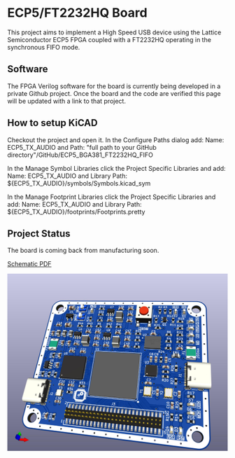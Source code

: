 # ECP5/FT2232HQ Board
This project aims to implement a High Speed USB device using the Lattice Semiconductor ECP5 FPGA coupled with a FT2232HQ operating in the synchronous FIFO mode.

## Software
The FPGA Verilog software for the board is currently being developed in a private Github project. Once the board and the code are verified this page will be updated with a link to that project.

## How to setup KiCAD
Checkout the project and open it. In the Configure Paths dialog add: Name: ECP5_TX_AUDIO and Path: "full path to your GitHub directory"/GitHub/ECP5_BGA381_FT2232HQ_FIFO

In the Manage Symbol Libraries click the Project Specific Libraries and add: Name: ECP5_TX_AUDIO and Library Path: ${ECP5_TX_AUDIO}/symbols/Symbols.kicad_sym

In the Manage Footprint Libraries click the Project Specific Libraries and add: Name: ECP5_TX_AUDIO and Library Path: ${ECP5_TX_AUDIO}/footprints/Footprints.pretty

## Project Status
The board is coming back from manufacturing soon. 

[Schematic PDF](https://github.com/gildobjanschi/ECP5_BGA381_FT2232HQ_FIFO/blob/main/kicad/ECP5.pdf)

![Board 3D view](https://github.com/gildobjanschi/ECP5_BGA381_FT2232HQ_FIFO/blob/main/ECP5.jpg)
